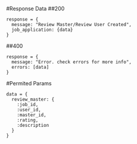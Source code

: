 #Response Data
##200
```
response = {
  message: "Review Master/Review User Created",
  job_application: {data}
}
```

##400
```
response = {
  message: "Error. check errors for more info",
  errors: [data]
}
```

#Permited Params
```
data = {
  review_master: {
    :job_id,
    :user_id,
    :master_id,
    :rating,
    :description
  }
}
```
